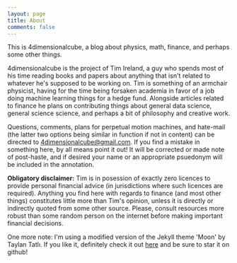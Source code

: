 ```yaml
---
layout: page
title: About
comments: false
---
```


This is 4dimensionalcube, a blog about physics, math, finance, and perhaps some other things. 

4dimensionalcube is the project of Tim Ireland, a guy who spends most of his time reading books and papers about anything that isn't related to whatever he's supposed to be working on. Tim is something of an armchair physicist, having for the time being forsaken academia in favor of a job doing machine learning things for a hedge fund. Alongside articles related to finance he plans on contributing things about general data science, general science science, and perhaps a bit of philosophy and creative work.

Questions, comments, plans for perpetual motion machines, and hate-mail (the latter two options being similar in function if not in content) can be directed to 4dimensionalcube@gmail.com. If you find a mistake in something here, by all means point it out! It will be corrected or made note of post-haste, and if desired your name or an appropriate psuedonym will be included in the annotation. 

**Obligatory disclaimer:** Tim is in posession of exactly zero licences to provide personal financial advice (in jurisdictions where such licences are required). Anything you find here with regards to finance (and most other things) constitutes little more than Tim's opinion, unless it is directly or indirectly quoted from some other source. Please, consult resources more robust than some random person on the internet before making important financial decisions.

One more note: I'm using a modified version of the Jekyll theme 'Moon' by Taylan Tatlı. If you like it, definitely check it out [here](http://taylantatli.github.io/Moon/) and be sure to star it on github!